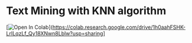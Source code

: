 # Text Mining with KNN algorithm

[![Open In Colab](https://colab.research.google.com/assets/colab-badge.svg)](https://colab.research.google.com/drive/1h0aahFSHK-LrILqzLf_Qy18XNwn8Lblw?usp=sharing]
